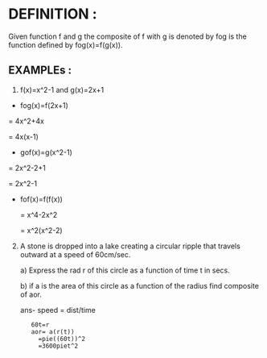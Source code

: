 # DEFINITION :
Given function f and g the composite of f with g is denoted by fog is the function defined by fog(x)=f(g(x)).

## EXAMPLEs :
1. f(x)=x^2-1 and g(x)=2x+1
   
 *  fog(x)=f(2x+1)
   
   = 4x^2+4x
   
   = 4x(x-1)
 *  gof(x)=g(x^2-1)
   
   = 2x^2-2+1
   
   = 2x^2-1
   
 * fof(x)=f(f(x))
   
   = x^4-2x^2
   
   = x^2(x^2-2)  

2. A stone is dropped into a lake creating a circular ripple that travels outward at a speed of 60cm/sec.
   
   a) Express the rad r of this circle as a function of time t in secs.
   
   b) if a is the area of this circle as a function of the radius find composite of aor.
   
   ans-  speed = dist/time
   
          60t=r
          aor= a(r(t))
            =pie((60t))^2
            =3600piet^2

